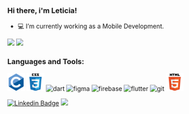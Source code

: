 ### Hi there, i'm Leticia!

- 💻 I’m currently working as a Mobile Development.

<p>
  <img height="180em" src="https://github-readme-stats.vercel.app/api?username=leticiaSS15&show_icons=true&theme=dark&hide_border=true&&count_private=true&include_all_commits=true" />
  <img height="180em" src="https://github-readme-stats.vercel.app/api/top-langs/?username=leticiaSS15&show_icons=true&theme=dark&hide_border=true&layout=compact&langs_count=8"/>
</p>


<h3 align="left">Languages and Tools:</h3>
<p align="left"> 

<a> <img src="https://raw.githubusercontent.com/devicons/devicon/master/icons/c/c-original.svg" alt="c" width="40" height="40"/> </a> <a> <img src="https://raw.githubusercontent.com/devicons/devicon/master/icons/css3/css3-original-wordmark.svg" alt="css3" width="40" height="40"/> </a> <a> <img src="https://www.vectorlogo.zone/logos/dartlang/dartlang-icon.svg" alt="dart" width="40" height="40"/> </a> <a> <img src="https://www.vectorlogo.zone/logos/figma/figma-icon.svg" alt="figma" width="40" height="40"/> </a> <a> <img src="https://www.vectorlogo.zone/logos/firebase/firebase-icon.svg" alt="firebase" width="40" height="40"/> </a> 
<a> <img src="https://www.vectorlogo.zone/logos/flutterio/flutterio-icon.svg" alt="flutter" width="40" height="40"/> </a> <a> <img src="https://www.vectorlogo.zone/logos/git-scm/git-scm-icon.svg" alt="git" width="40" height="40"/> </a> <a href="https://www.w3.org/html/" target="_blank" rel="noreferrer"> <img src="https://raw.githubusercontent.com/devicons/devicon/master/icons/html5/html5-original-wordmark.svg" alt="html5" width="40" height="40"/> </a>


[![Linkedin Badge](https://img.shields.io/badge/-LinkedIn-0e76a8?style=flat-square&logo=Linkedin&logoColor=white)](www.linkedin.com/in/leticia-souza-44857b202)
<a href="https://www.linkedin.com/in/leticia-souza-44857b202/" target="_blank"><img src="https://img.shields.io/badge/-LinkedIn-%230077B5?style=for-the-badge&logo=linkedin&logoColor=white" target="_blank"></a>
